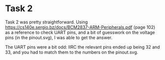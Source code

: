 # Task 2

Task 2 was pretty straightforward. Using https://cs140e.sergio.bz/docs/BCM2837-ARM-Peripherals.pdf (page 102) as a reference to check UART pins, and a bit of guesswork on the voltage pins (in the pinout.svg), I was able to get the answer.

The UART pins were a bit odd: IIRC the relevant pins ended up being 32 and 33, and you had to match them to the numbers on the pinout.svg.